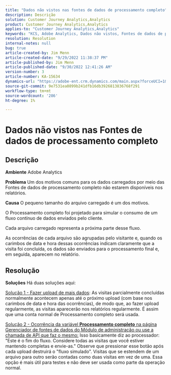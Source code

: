 ```yaml
---
title: "Dados não vistos nas fontes de dados de processamento completo"
description: Descrição
solution: Customer Journey Analytics,Analytics
product: Customer Journey Analytics,Analytics
applies-to: "Customer Journey Analytics,Analytics"
keywords: "KCS, Adobe Analytics, Dados não vistos, Fontes de dados de processamento completo, práticas recomendadas"
resolution: Resolution
internal-notes: null
bug: true
article-created-by: Jim Menn
article-created-date: "9/29/2022 11:38:37 PM"
article-published-by: Jim Menn
article-published-date: "9/30/2022 12:41:26 AM"
version-number: 3
article-number: KA-15634
dynamics-url: "https://adobe-ent.crm.dynamics.com/main.aspx?forceUCI=1&pagetype=entityrecord&etn=knowledgearticle&id=16d995d4-4f40-ed11-9db1-0022480866ad"
source-git-commit: 9e7531ea0899b241dfb16db3926813836768f291
workflow-type: tm+mt
source-wordcount: '286'
ht-degree: 1%

---
```


# Dados não vistos nas Fontes de dados de processamento completo

## Descrição


<b>Ambiente</b>
Adobe Analytics

<b>Problema</b>
Um dos motivos comuns para os dados carregados por meio das Fontes de dados de processamento completo não estarem disponíveis nos relatórios.

<b>Causa</b>
O pequeno tamanho do arquivo carregado é um dos motivos.

O Processamento completo foi projetado para simular o consumo de um fluxo contínuo de dados enviados pelo cliente.

Cada arquivo carregado representa a próxima parte desse fluxo.

As ocorrências de cada arquivo são agrupadas pelo visitante e, quando os carimbos de data e hora dessas ocorrências indicam claramente que a visita foi concluída, os dados são enviados para o processamento final e, em seguida, aparecem no relatório.


## Resolução


<b>Soluções</b>
Há duas soluções aqui:

<u>Solução 1 - Fazer upload de mais dados</u>: As visitas parcialmente concluídas normalmente acontecem apenas até o próximo upload (com base nos carimbos de data e hora das ocorrências), de modo que, ao fazer upload regularmente, as visitas aparecerão nos relatórios regularmente.
É assim que uma conta normal de Processamento completo será usada.

<u>Solução 2 - Ocorrência da variável <b>Processamento completo</b> na página Gerenciador de fontes de dados do Módulo de administração ou use a chamada de API que faz o mesmo:</u>
Isso basicamente diz ao processador: &quot;Este é o fim do fluxo. Considere todas as visitas que você estiver mantendo completas e envie-as.&quot;
Observe que pressionar esse botão após cada upload destruirá o &quot;fluxo simulado&quot;.
Visitas que se estendem de um arquivo para outro serão contadas como duas visitas em vez de uma.
Essa opção é mais útil para testes e não deve ser usada como parte da operação normal.
